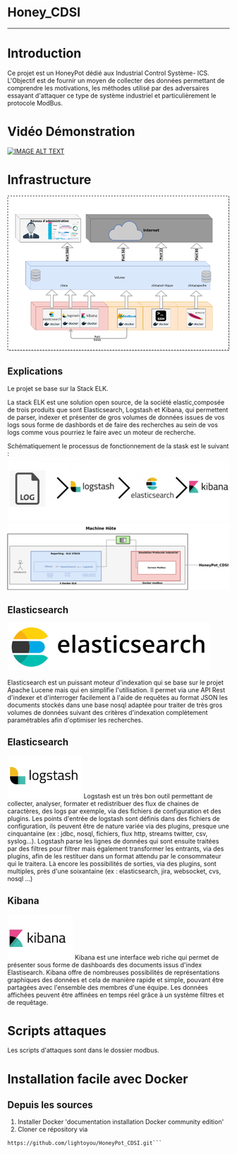 # Honey_CDSI
----------------------------------
# Introduction
Ce projet est un HoneyPot dédié aux Industrial Control Système- ICS.
L'Objectif est de fournir un moyen de collecter des données permettant de comprendre les motivations, les méthodes utilisé par des adversaires essayant d'attaquer ce type de système industriel et particulièrement le protocole ModBus.

# Vidéo Démonstration
[![IMAGE ALT TEXT](http://img.youtube.com/vi/JF7ICV8LGU8/0.jpg)](http://www.youtube.com/watch?v=JF7ICV8LGU8 "Demonstration")


# Infrastructure
![schéma](/doc/img/_ARCHI.png)

## Explications
Le projet se base sur la Stack ELK.

La stack ELK est une solution open source, de la société elastic,composée de trois produits que sont Elasticsearch, Logstash et Kibana, qui permettent de parser, indexer et présenter de gros volumes de données issues de vos logs sous forme de dashbords et de faire des recherches au sein de vos logs comme vous pourriez le faire avec un moteur de recherche.

Schématiquement le processus de fonctionnement de la stask est le suivant :
![schéma](/doc/img/elk.jpg)
![schéma](/doc/img/archi2.png)

## Elasticsearch
![schéma](/doc/img/elastic.png)

Elasticsearch est un puissant moteur d'indexation qui se base sur le projet Apache Lucene mais qui en simplifie l'utilisation. Il permet via une API Rest d'indexer et d'interroger facilement à l'aide de requêtes au format JSON les documents stockés dans une base nosql adaptée pour traiter de très gros volumes de données suivant des critères d'indexation complètement paramétrables afin d'optimiser les recherches.

## Elasticsearch
![schéma](/doc/img/logstash.jpg)
Logstash est un très bon outil permettant de collecter, analyser, formater et redistribuer des flux de chaines de caractères, des logs par exemple, via des fichiers de configuration et des plugins. Les points d'entrée de logstash sont définis dans des fichiers de configuration, ils peuvent être de nature variée via des plugins, presque une cinquantaine (ex : jdbc, nosql, fichiers, flux http, streams twitter, csv, syslog...). Logstash parse les  lignes de données qui sont ensuite traitées par des filtres pour filtrer mais également transformer les entrants, via des plugins, afin de les restituer dans un format attendu par le consommateur qui le traitera. Là encore les possibilités de sorties, via des plugins, sont multiples, près d'une soixantaine  (ex :  elasticsearch, jira, websocket, cvs, nosql ...)

## Kibana
![schéma](/doc/img/kibana.jpg)
Kibana est une interface web riche qui permet de présenter sous forme de dashboards des documents issus d'index Elastisearch. Kibana offre de nombreuses possibilités de représentations graphiques des données et cela de manière rapide et simple, pouvant être partagées avec l'ensemble des membres d'une équipe. Les données affichées peuvent être affinées en temps réel grâce à un système filtres et de requêtage.

# Scripts attaques
Les scripts d'attaques sont dans le dossier modbus.

# Installation facile avec Docker
## Depuis les sources
1. Installer Docker 'documentation installation Docker community edition'
2. Cloner ce répository via
```git clone
https://github.com/lightoyou/HoneyPot_CDSI.git```
